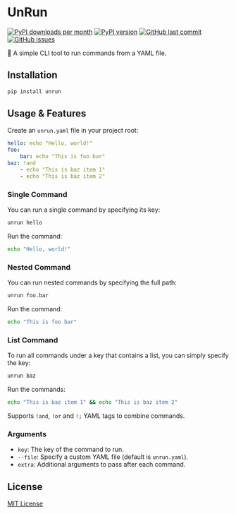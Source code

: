 # UnRun

[![PyPI downloads per month](https://img.shields.io/pypi/dm/unrun.svg?color=BD976A)](https://pypi.org/project/unrun/)
[![PyPI version](https://img.shields.io/pypi/v/unrun.svg?color=blue)](https://pypi.org/project/unrun/)
[![GitHub last commit](https://img.shields.io/github/last-commit/howcasperwhat/unrun.svg?color=red)](https://github.com/howcasperwhat/unrun/commits/main)
[![GitHub issues](https://img.shields.io/github/issues/howcasperwhat/unrun.svg?color=63ba83)](https://github.com/howcasperwhat/unrun/issues)

:rocket: A simple CLI tool to run commands from a YAML file.

## Installation

```bash
pip install unrun
```

## Usage & Features

Create an `unrun.yaml` file in your project root:

```yaml
hello: echo "Hello, world!"
foo:
    bar: echo "This is foo bar"
baz: !and
    - echo "This is baz item 1"
    - echo "This is baz item 2"
```

### Single Command

You can run a single command by specifying its key:

```bash
unrun hello
```

Run the command:

```bash
echo "Hello, world!"
```

### Nested Command
You can run nested commands by specifying the full path:

```bash
unrun foo.bar
```

Run the command:

```bash
echo "This is foo bar"
```

### List Command
To run all commands under a key that contains a list, you can simply specify the key:

```bash
unrun baz
```

Run the commands:

```bash
echo "This is baz item 1" && echo "This is baz item 2"
```

Supports `!and`, `!or` and `!;` YAML tags to combine commands.

### Arguments

- `key`: The key of the command to run.
- `--file`: Specify a custom YAML file (default is `unrun.yaml`).
- `extra`: Additional arguments to pass after each command.

## License

[MIT License](https://github.com/howcasperwhat/unrun/blob/main/LICENSE)